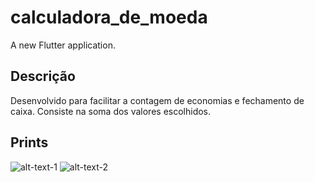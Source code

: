 # calculadora_de_moeda

A new Flutter application.

## Descrição
  Desenvolvido para facilitar a contagem de economias e fechamento de caixa. Consiste na soma dos valores escolhidos.

## Prints
![alt-text-1](https://i.ibb.co/5K7v0Gn/img1.jpg "title-1") ![alt-text-2](https://i.ibb.co/MD3s48t/img2.jpg "title-2")
